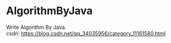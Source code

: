 # AlgorithmByJava
Write Algorithm By Java.  
csdn: https://blog.csdn.net/qq_34035956/category_11161580.html
